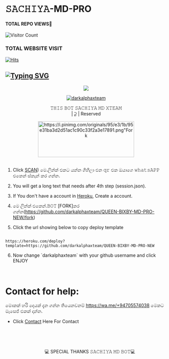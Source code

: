 # 𝚂𝙰𝙲𝙷𝙸𝚈𝙰-MD-PRO
#### TOTAL REPO VIEWS📍

![Visitor Count](https://profile-counter.glitch.me/terror-boy/count.svg)

  

### TOTAL WEBSITE VISIT

  [![Hits](https://hits.seeyoufarm.com/api/count/incr/badge.svg?url=https%3A%2F%2Fwhitedevil-bot.yolasite.com&count_bg=%2379C83D&title_bg=%23030303&icon=webauthn.svg&icon_color=%23FFFAFA&title=WEBSITE+VISITORS&edge_flat=false)](https://abuser1.yolasite.com)

## [![Typing SVG](https://readme-typing-svg.herokuapp.com?font=Rockstar-ExtraBold&color=F33A6A&lines=𝐖𝐄𝐋𝐂𝐎𝐌𝐄+𝐓𝐎+𝐒𝐀𝐂𝐇𝐈𝐘+𝐌𝐃+𝐖𝐀+𝐁𝐎𝐓+𝐑𝐄𝐏𝐎.;𝘾𝙍𝙀𝘼𝙏𝙀𝘿+𝘽𝙔+𝐃𝐀𝐑𝐂𝐊+𝐀𝐋𝐏𝐇𝐀+𝐗𝐓𝐄𝐀𝐌;𝙏𝙃𝙄𝙎+𝙄𝙎+𝘼+𝘽𝙂𝙈+𝙎𝙏𝙄𝘾𝙆𝙀𝙍+𝘽𝙊𝙏;𝙒𝙄𝙏𝙃+𝙈𝙊𝙍𝙀+𝙁𝙀𝘼𝙏𝙐𝙍𝙀𝙎;𝙏𝙃𝘼𝙉𝙆𝙎+𝙁𝙊𝙍+𝙑𝙄𝙎𝙄𝙏𝙄𝙉𝙂+𝙊𝙐𝙍+𝙂𝙄𝙏)](https://git.io/typing-svg)

 </a>

</p>

<div align="center">

  <p align="center">

<img src="https://i.pinimg.com/originals/95/e3/1b/95e31ba3d2d51ac1c90c33f2a3e17891.png"/>

</p>

  <p align="center">

<a href="#"><img title="darkalphaxteam" src="https://i.pinimg.com/originals/95/e3/1b/95e31ba3d2d51ac1c90c33f2a3e17891.png"></a>

</p>

</div>

<p align="center">𝚃𝙷𝙸𝚂 𝙱𝙾𝚃 𝚂𝙰𝙲𝙷𝙸𝚈𝙰 𝙼𝙳 𝚇𝚃𝙴𝙰𝙼<br>| ⥻ | Reserved  </br> 

</p>

  <p align="center"><a href="https://github.com/darkalphaxteam/𝚂𝙰𝙲𝙷𝙸𝚈𝙰-MD-Pro/fork"><img align="center" src="https:/" alt=https://i.pinimg.com/originals/95/e3/1b/95e31ba3d2d51ac1c90c33f2a3e17891.png"Fork and deploy" height="112" width="300" /></a>

<br>




<br>

1. Click [SCAN](https://replit.com/@darkalphaxteam/𝚂𝙰𝙲𝙷𝙸𝚈𝙰-MD-Pro?v=1?outputonly=1&lite=1#index.js)) මෙ.ලින්ක් එකට යන්න ගිහිලා එන 𝚚𝚛 එක ඔයාගෙ 𝚠𝚑𝚊𝚝𝚜𝙰𝙿𝙿 එකෙන් ස්කැන් කර ගන්න.

2. You will get a long text that needs after 4th step (session.json).

3. If You don't have a account in [Heroku](https://signup.heroku.com/), Create a account.

4. මෙ ලින්ක් එකෙන්.𝙱𝙾𝚃 [FORK]කර ගන්න(https://github.com/darkalphaxteam/QUEEN-BIXBY-MD-PRO-NEW/fork)

5. Click the url showing below to copy deploy template

```

https://heroku.com/deploy?template=https://github.com/darkalphaxteam/QUEEN-BIXBY-MD-PRO-NEW

``` 

6. Now change `darkalphaxteam´ with your github username and click ENJOY<br>

   <br>

# Contact for help:
  මොකක් හරි දෙයක් දැන ගන්න තියෙනවනම් 
  https://wa.me/+94705574038 මෙකට මැසෙජ් එකක් දාන්න.

   * Click [Contact](https://wa.me/94711421243) Here For Contact

      </br> <p/>

      <br>   <p align="center">💻 SPECIAL THANKS 𝚂𝙰𝙲𝙷𝙸𝚈𝙰 𝙼𝙳 𝙱𝙾𝚃💻
